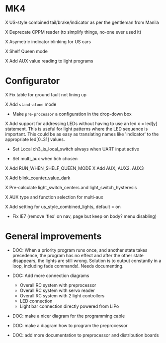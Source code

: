 # MK4

X US-style combined tail/brake/indicator as per the gentleman from Manila

X Deprecate CPPM reader (to simplify things, no-one ever used it)

X Asymetric indicator blinking for US cars

X Shelf Queen mode

X Add AUX value reading to light programs

# Configurator

X Fix table for ground fault not lining up

X Add `stand-alone` mode

* Make `pre-processor` a configuration in the drop-down box

X Add support for addressing LEDs without having to use an
    led x = led[y] statement. This is useful for light patterns where the
    LED sequence is important. This could be as easy as translating names like
    'indicator' to the appropriate led[0..31] values.

* Set Local ch3_is_local_switch always when UART input active

* Set multi_aux when 5ch chosen

X Add RUN_WHEN_SHELF_QUEEN_MODE
X Add AUX, AUX2. AUX3

X Add blink_counter_value_dark

X Pre-calculate light_switch_centers and light_switch_hysteresis

X AUX type and function selection for multi-aux

X Add setting for us_style_combined_lights, default = on

* Fix IE7 (remove 'flex' on nav, page but keep on body? menu disabling)

# General improvements

* DOC: When a priority program runs once, and another state takes precedence,
  the program has no effect and after the other state disappears, the lights
  are still wrong. Solution is to output constantly in a loop,
  including fade commands!.
  Needs documenting.

* DOC: Add more connection diagrams
    - Overall RC system with preprocessor
    - Overall RC system with servo reader
    - Overall RC system with 2 light controllers
    - LED connection
    - Light bar connection directly powered from LiPo

* DOC: make a nicer diagram for the programming cable

* DOC: make a diagram how to program the preprocessor

* DOC: add more documentation to preprocessor and distribution boards
